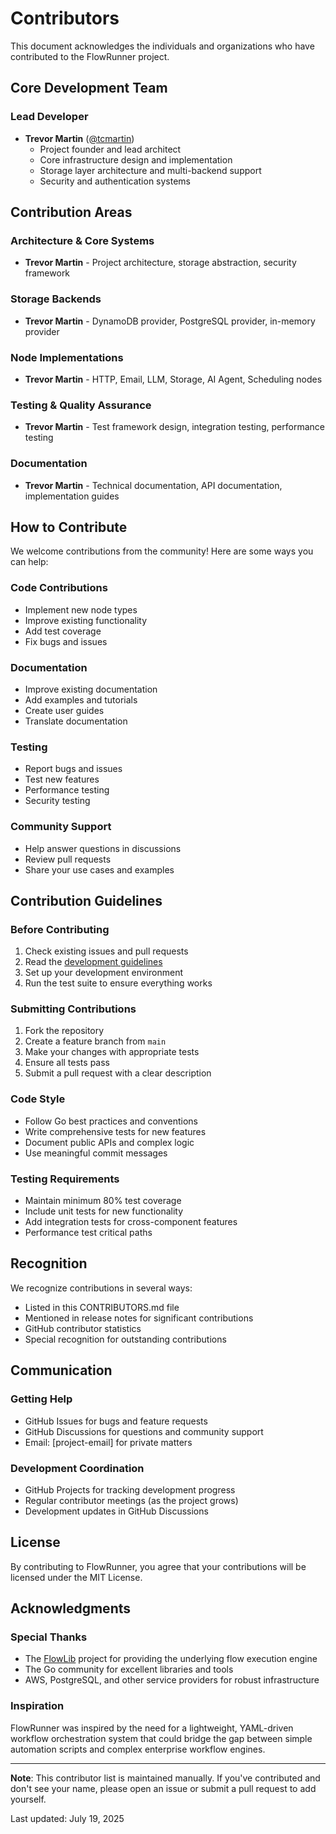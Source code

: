 # Contributors

This document acknowledges the individuals and organizations who have contributed to the FlowRunner project.

## Core Development Team

### Lead Developer
- **Trevor Martin** ([@tcmartin](https://github.com/tcmartin))
  - Project founder and lead architect
  - Core infrastructure design and implementation
  - Storage layer architecture and multi-backend support
  - Security and authentication systems

## Contribution Areas

### Architecture & Core Systems
- **Trevor Martin** - Project architecture, storage abstraction, security framework

### Storage Backends
- **Trevor Martin** - DynamoDB provider, PostgreSQL provider, in-memory provider

### Node Implementations
- **Trevor Martin** - HTTP, Email, LLM, Storage, AI Agent, Scheduling nodes

### Testing & Quality Assurance
- **Trevor Martin** - Test framework design, integration testing, performance testing

### Documentation
- **Trevor Martin** - Technical documentation, API documentation, implementation guides

## How to Contribute

We welcome contributions from the community! Here are some ways you can help:

### Code Contributions
- Implement new node types
- Improve existing functionality
- Add test coverage
- Fix bugs and issues

### Documentation
- Improve existing documentation
- Add examples and tutorials
- Create user guides
- Translate documentation

### Testing
- Report bugs and issues
- Test new features
- Performance testing
- Security testing

### Community Support
- Help answer questions in discussions
- Review pull requests
- Share your use cases and examples

## Contribution Guidelines

### Before Contributing
1. Check existing issues and pull requests
2. Read the [development guidelines](INTERNAL_PROGRESS.md#development-guidelines)
3. Set up your development environment
4. Run the test suite to ensure everything works

### Submitting Contributions
1. Fork the repository
2. Create a feature branch from `main`
3. Make your changes with appropriate tests
4. Ensure all tests pass
5. Submit a pull request with a clear description

### Code Style
- Follow Go best practices and conventions
- Write comprehensive tests for new features
- Document public APIs and complex logic
- Use meaningful commit messages

### Testing Requirements
- Maintain minimum 80% test coverage
- Include unit tests for new functionality
- Add integration tests for cross-component features
- Performance test critical paths

## Recognition

We recognize contributions in several ways:
- Listed in this CONTRIBUTORS.md file
- Mentioned in release notes for significant contributions
- GitHub contributor statistics
- Special recognition for outstanding contributions

## Communication

### Getting Help
- GitHub Issues for bugs and feature requests
- GitHub Discussions for questions and community support
- Email: [project-email] for private matters

### Development Coordination
- GitHub Projects for tracking development progress
- Regular contributor meetings (as the project grows)
- Development updates in GitHub Discussions

## License

By contributing to FlowRunner, you agree that your contributions will be licensed under the MIT License.

## Acknowledgments

### Special Thanks
- The [FlowLib](https://github.com/tcmartin/flowlib) project for providing the underlying flow execution engine
- The Go community for excellent libraries and tools
- AWS, PostgreSQL, and other service providers for robust infrastructure

### Inspiration
FlowRunner was inspired by the need for a lightweight, YAML-driven workflow orchestration system that could bridge the gap between simple automation scripts and complex enterprise workflow engines.

---

**Note**: This contributor list is maintained manually. If you've contributed and don't see your name, please open an issue or submit a pull request to add yourself.

Last updated: July 19, 2025
